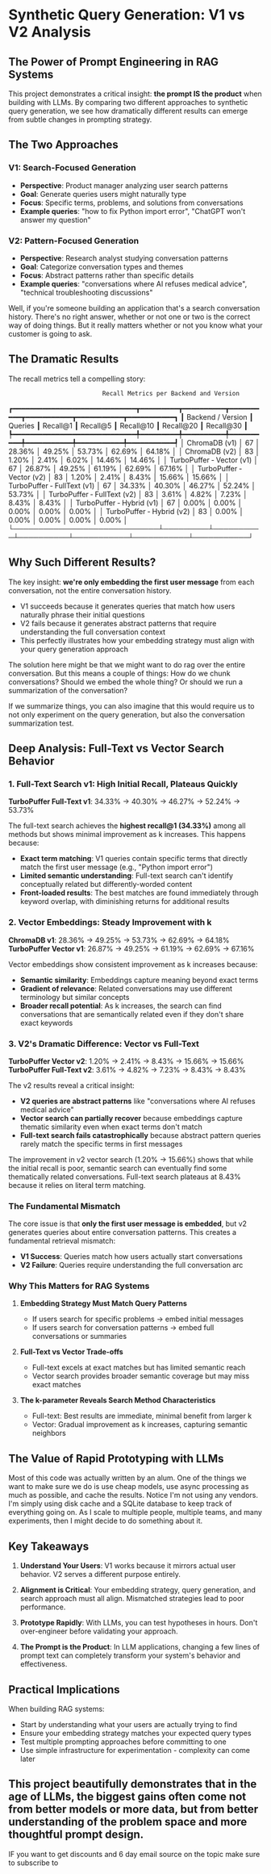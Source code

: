 # Synthetic Query Generation: V1 vs V2 Analysis

## The Power of Prompt Engineering in RAG Systems

This project demonstrates a critical insight: **the prompt IS the product** when building with LLMs. By comparing two different approaches to synthetic query generation, we see how dramatically different results can emerge from subtle changes in prompting strategy.

## The Two Approaches

### V1: Search-Focused Generation
- **Perspective**: Product manager analyzing user search patterns
- **Goal**: Generate queries users might naturally type
- **Focus**: Specific terms, problems, and solutions from conversations
- **Example queries**: "how to fix Python import error", "ChatGPT won't answer my question"

### V2: Pattern-Focused Generation  
- **Perspective**: Research analyst studying conversation patterns
- **Goal**: Categorize conversation types and themes
- **Focus**: Abstract patterns rather than specific details
- **Example queries**: "conversations where AI refuses medical advice", "technical troubleshooting discussions"

Well, if you're someone building an application that's a search conversation history. There's no right answer, whether or not one or two is the correct way of doing things. But it really matters whether or not you know what your customer is going to ask. 

## The Dramatic Results

The recall metrics tell a compelling story:


                              Recall Metrics per Backend and Version                               
┏━━━━━━━━━━━━━━━━━━━━━━━━━━━━━┳━━━━━━━━━┳━━━━━━━━━━┳━━━━━━━━━━┳━━━━━━━━━━━┳━━━━━━━━━━━┳━━━━━━━━━━━┓
┃ Backend / Version           ┃ Queries ┃ Recall@1 ┃ Recall@5 ┃ Recall@10 ┃ Recall@20 ┃ Recall@30 ┃
┡━━━━━━━━━━━━━━━━━━━━━━━━━━━━━╇━━━━━━━━━╇━━━━━━━━━━╇━━━━━━━━━━╇━━━━━━━━━━━╇━━━━━━━━━━━╇━━━━━━━━━━━┩
│ ChromaDB (v1)               │      67 │   28.36% │   49.25% │    53.73% │    62.69% │    64.18% │
│ ChromaDB (v2)               │      83 │    1.20% │    2.41% │     6.02% │    14.46% │    14.46% │
│ TurboPuffer ‑ Vector (v1)   │      67 │   26.87% │   49.25% │    61.19% │    62.69% │    67.16% │
│ TurboPuffer ‑ Vector (v2)   │      83 │    1.20% │    2.41% │     8.43% │    15.66% │    15.66% │
│ TurboPuffer ‑ FullText (v1) │      67 │   34.33% │   40.30% │    46.27% │    52.24% │    53.73% │
│ TurboPuffer ‑ FullText (v2) │      83 │    3.61% │    4.82% │     7.23% │     8.43% │     8.43% │
│ TurboPuffer ‑ Hybrid (v1)   │      67 │    0.00% │    0.00% │     0.00% │     0.00% │     0.00% │
│ TurboPuffer ‑ Hybrid (v2)   │      83 │    0.00% │    0.00% │     0.00% │     0.00% │     0.00% │
└─────────────────────────────┴─────────┴──────────┴──────────┴───────────┴───────────┴───────────┘

## Why Such Different Results?

The key insight: **we're only embedding the first user message** from each conversation, not the entire conversation history.

- V1 succeeds because it generates queries that match how users naturally phrase their initial questions
- V2 fails because it generates abstract patterns that require understanding the full conversation context
- This perfectly illustrates how your embedding strategy must align with your query generation approach

The solution here might be that we might want to do rag over the entire conversation. But this means a couple of things: How do we chunk conversations? Should we embed the whole thing? Or should we run a summarization of the conversation? 

If we summarize things, you can also imagine that this would require us to not only experiment on the query generation, but also the conversation summarization test.

## Deep Analysis: Full-Text vs Vector Search Behavior

### 1. Full-Text Search v1: High Initial Recall, Plateaus Quickly

**TurboPuffer Full-Text v1**: 34.33% → 40.30% → 46.27% → 52.24% → 53.73%

The full-text search achieves the **highest recall@1 (34.33%)** among all methods but shows minimal improvement as k increases. This happens because:

- **Exact term matching**: V1 queries contain specific terms that directly match the first user message (e.g., "Python import error")
- **Limited semantic understanding**: Full-text search can't identify conceptually related but differently-worded content
- **Front-loaded results**: The best matches are found immediately through keyword overlap, with diminishing returns for additional results

### 2. Vector Embeddings: Steady Improvement with k

**ChromaDB v1**: 28.36% → 49.25% → 53.73% → 62.69% → 64.18%
**TurboPuffer Vector v1**: 26.87% → 49.25% → 61.19% → 62.69% → 67.16%

Vector embeddings show consistent improvement as k increases because:

- **Semantic similarity**: Embeddings capture meaning beyond exact terms
- **Gradient of relevance**: Related conversations may use different terminology but similar concepts
- **Broader recall potential**: As k increases, the search can find conversations that are semantically related even if they don't share exact keywords

### 3. V2's Dramatic Difference: Vector vs Full-Text

**TurboPuffer Vector v2**: 1.20% → 2.41% → 8.43% → 15.66% → 15.66%
**TurboPuffer Full-Text v2**: 3.61% → 4.82% → 7.23% → 8.43% → 8.43%

The v2 results reveal a critical insight:

- **V2 queries are abstract patterns** like "conversations where AI refuses medical advice"
- **Vector search can partially recover** because embeddings capture thematic similarity even when exact terms don't match
- **Full-text search fails catastrophically** because abstract pattern queries rarely match the specific terms in first messages

The improvement in v2 vector search (1.20% → 15.66%) shows that while the initial recall is poor, semantic search can eventually find some thematically related conversations. Full-text search plateaus at 8.43% because it relies on literal term matching.

### The Fundamental Mismatch

The core issue is that **only the first user message is embedded**, but v2 generates queries about entire conversation patterns. This creates a fundamental retrieval mismatch:

- **V1 Success**: Queries match how users actually start conversations
- **V2 Failure**: Queries require understanding the full conversation arc

### Why This Matters for RAG Systems

1. **Embedding Strategy Must Match Query Patterns**
   - If users search for specific problems → embed initial messages
   - If users search for conversation patterns → embed full conversations or summaries

2. **Full-Text vs Vector Trade-offs**
   - Full-text excels at exact matches but has limited semantic reach
   - Vector search provides broader semantic coverage but may miss exact matches

3. **The k-parameter Reveals Search Method Characteristics**
   - Full-text: Best results are immediate, minimal benefit from larger k
   - Vector: Gradual improvement as k increases, capturing semantic neighbors 

## The Value of Rapid Prototyping with LLMs

Most of this code was actually written by an alum. One of the things we want to make sure we do is use cheap models, use async processing as much as possible, and cache the results. Notice I'm not using any vendors. I'm simply using disk cache and a SQLite database to keep track of everything going on. As I scale to multiple people, multiple teams, and many experiments, then I might decide to do something about it. 

## Key Takeaways

1. **Understand Your Users**: V1 works because it mirrors actual user behavior. V2 serves a different purpose entirely.

2. **Alignment is Critical**: Your embedding strategy, query generation, and search approach must all align. Mismatched strategies lead to poor performance.

3. **Prototype Rapidly**: With LLMs, you can test hypotheses in hours. Don't over-engineer before validating your approach.

4. **The Prompt is the Product**: In LLM applications, changing a few lines of prompt text can completely transform your system's behavior and effectiveness.

## Practical Implications

When building RAG systems:
- Start by understanding what your users are actually trying to find
- Ensure your embedding strategy matches your expected query types
- Test multiple prompting approaches before committing to one
- Use simple infrastructure for experimentation - complexity can come later

This project beautifully demonstrates that in the age of LLMs, the biggest gains often come not from better models or more data, but from better understanding of the problem space and more thoughtful prompt design.
---

IF you want to get discounts and 6 day email source on the topic make sure to subscribe to

<script async data-uid="010fd9b52b" src="https://fivesixseven.kit.com/010fd9b52b/index.js"></script>
